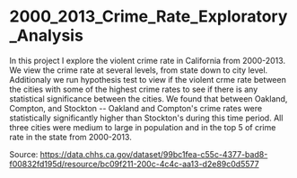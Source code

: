 # 2000_2013_Crime_Rate_Exploratory_Analysis
In this project I explore the violent crime rate in California from 2000-2013. We view the crime rate at several levels, from state down to city level. Additionaly we run hypothesis test to view if the violent crme rate between the cities with some of the highest crime rates to see if there is any statistical significance between the cities. We found that between Oakland, Compton, and Stockton -- Oakland and Compton's crime rates were statistically significantly higher than Stockton's during this time period. All three cities were medium to large in population and in the top 5 of crime rate in the state from 2000-2013.

Source: https://data.chhs.ca.gov/dataset/99bc1fea-c55c-4377-bad8-f00832fd195d/resource/bc09f211-200c-4c4c-aa13-d2e89c0d5577
